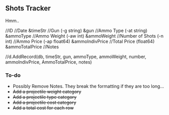 ## Shots Tracker

Hmm..


//ID 
//Date &timeStr
//Gun (-g string) &gun
//Ammo Type (-at string) &ammoType
//Ammo Weight (-aw int) &ammoWeight
//Number of Shots (-n int)
//Ammo Price (-ap float64) &ammoIndivPrice
//Total Price (float64) &ammoTotalPrice
//Notes

//d.AddRecord(db, timeStr, gun, ammoType, ammoWeight, number, ammoIndivPrice, AmmoTotalPrice, notes)

### To-do
- Possibly Remove Notes. They break the formatting if they are too long...
- ~~Add a projectile weight category~~
- ~~Add a projectile type category~~
- ~~Add a projectile cost category~~
- ~~Add a total cost for each row~~
